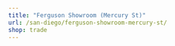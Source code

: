 ```yaml
---
title: "Ferguson Showroom (Mercury St)"
url: /san-diego/ferguson-showroom-mercury-st/
shop: trade
---
```

